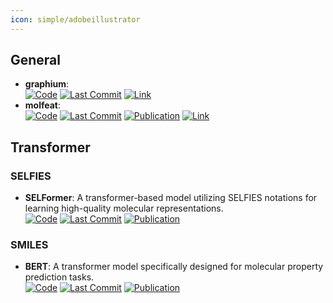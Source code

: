 ```yaml
---
icon: simple/adobeillustrator
---
```



## **General**
- **graphium**:   
		[![Code](https://img.shields.io/github/stars/datamol-io/graphium?style=for-the-badge&logo=github)](https://github.com/datamol-io/graphium) [![Last Commit](https://img.shields.io/github/last-commit/datamol-io/graphium?style=for-the-badge&logo=github)](https://github.com/datamol-io/graphium) [![Link](https://img.shields.io/badge/Link-online-brightgreen?style=for-the-badge&logo=cachet&logoColor=65FF8F)](https://graphium-docs.datamol.io/stable/) 
- **molfeat**:   
		[![Code](https://img.shields.io/github/stars/datamol-io/molfeat?style=for-the-badge&logo=github)](https://github.com/datamol-io/molfeat) [![Last Commit](https://img.shields.io/github/last-commit/datamol-io/molfeat?style=for-the-badge&logo=github)](https://github.com/datamol-io/molfeat) [![Publication](https://img.shields.io/badge/Publication-Citations:N/A-blue?style=for-the-badge&logo=bookstack)](613548667) [![Link](https://img.shields.io/badge/Link-online-brightgreen?style=for-the-badge&logo=cachet&logoColor=65FF8F)](https://molfeat.datamol.io/) 

## **Transformer**
### **SELFIES**
- **SELFormer**: A transformer-based model utilizing SELFIES notations for learning high-quality molecular representations.  
		[![Code](https://img.shields.io/github/stars/HUBioDataLab/SELFormer?style=for-the-badge&logo=github)](https://github.com/HUBioDataLab/SELFormer) [![Last Commit](https://img.shields.io/github/last-commit/HUBioDataLab/SELFormer?style=for-the-badge&logo=github)](https://github.com/HUBioDataLab/SELFormer) [![Publication](https://img.shields.io/badge/Publication-Citations:13-blue?style=for-the-badge&logo=bookstack)](https://doi.org/10.1088/2632-2153/acdb30) 
### **SMILES**
- **BERT**: A transformer model specifically designed for molecular property prediction tasks.  
		[![Code](https://img.shields.io/github/stars/odb9402/MoleculeTransformer?style=for-the-badge&logo=github)](https://github.com/odb9402/MoleculeTransformer) [![Last Commit](https://img.shields.io/github/last-commit/odb9402/MoleculeTransformer?style=for-the-badge&logo=github)](https://github.com/odb9402/MoleculeTransformer) [![Publication](https://img.shields.io/badge/Publication-Citations:N/A-blue?style=for-the-badge&logo=bookstack)](shin19a) 
